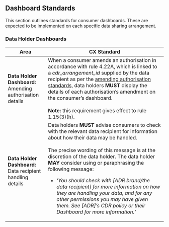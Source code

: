 <h2 class="schema-heading" id="consumer-experience_dashboard-standards">Dashboard Standards</h2>



This section outlines standards for consumer dashboards. These are expected to be implemented on each specific data sharing arrangement.

<h3 class="schema-toc" data-cds-menu="h3" id="consumer-experience_dashboard-standards_data-holder-dashboards">Data Holder Dashboards</h3>

|Area|CX Standard|
|-------------------|------------------------------|
|**Data Holder Dashboard:**<br>Amending authorisation details|When a consumer amends an authorisation in accordance with rule 4.22A, which is linked to a _cdr_arrangement_id_ supplied by the data recipient as per the [amending authorisation standards](#amending-authorisation-standards), data holders **MUST** display the details of each authorisation’s amendment on the consumer’s dashboard.<br><br>**Note:** this requirement gives effect to rule 1.15(3)(h).|
|**Data Holder Dashboard:**<br>Data recipient handling details|Data holders **MUST** advise consumers to check with the relevant data recipient for information about how their data may be handled.<br><br>The precise wording of this message is at the discretion of the data holder. The data holder **MAY** consider using or paraphrasing the following message:<br><ul><li><i>‘You should check with [ADR brand/the data recipient] for more information on how they are handling your data, and for any other permissions you may have given them. See [ADR]’s CDR policy or their Dashboard for more information.’</i><ul>|
